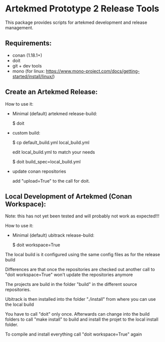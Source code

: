 Artekmed Prototype 2 Release Tools
==================================

This package provides scripts for artekmed development and release management.

Requirements:
-------------
- conan (1.18.1+)
- doit
- git + dev tools
- mono (for linux: https://www.mono-project.com/docs/getting-started/install/linux/)


Create an Artekmed Release:
---------------------------

How to use it:
- Minimal (default) artekmed release-build:

  $ doit
  
- custom build:

  $ cp default_build.yml local_build.yml

  edit local_build.yml to match your needs

  $ doit build_spec=local_build.yml
  
- update conan repositories

  add "upload=True" to the call for doit.

Local Development of Artekmed (Conan Workspace):
------------------------------------------------

Note: this has not yet been tested and will probably not work as expected!!!

How to use it:
- Minimal (default) ubitrack release-build:

  $ doit workspace=True
  
The local build is it configured using the same config files as for the release build

Differences are that once the repositories are checked out another call to "doit workspace=True" won't update the repositories anymore

The projects are build in the folder "build" in the different source repositories. 

Ubitrack is then installed into the folder "./install" from where you can use the local build

You have to call "doit" only once. 
Afterwards can change into the build folders to call "make install" to build and install the projet to the local install folder.

To compile and install everything call "doit workspace=True" again


